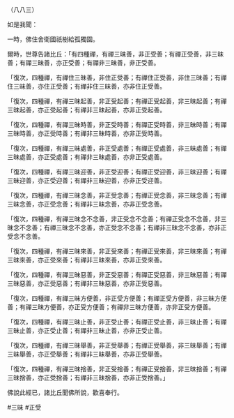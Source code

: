 （八八三）

如是我聞：

一時，佛住舍衛國祇樹給孤獨園。

爾時，世尊告諸比丘：「有四種禪，有禪三昧善，非正受善；有禪正受善，非三昧善；有禪三昧善，亦正受善；有禪非三昧善，非正受善。

「復次，四種禪，有禪住三昧善，非住正受善；有禪住正受善，非住三昧善；有禪住三昧善，亦住正受善；有禪非住三昧善，亦非住正受善。

「復次，四種禪，有禪三昧起善，非正受起善；有禪正受起善，非三昧起善；有禪三昧起善，亦正受起善；有禪非三昧起善，亦非正受起善。

「復次，四種禪，有禪三昧時善，非正受時善；有禪正受時善，非三昧時善；有禪三昧時善，亦正受時善；有禪非三昧時善，亦非正受時善。

「復次，四種禪，有禪三昧處善，非正受處善；有禪正受處善，非三昧處善；有禪三昧處善，亦正受處善；有禪非三昧處善，亦非正受處善。

「復次，四種禪，有禪三昧迎善，非正受迎善；有禪正受迎善，非三昧迎善；有禪三昧迎善，亦正受迎善；有禪非三昧迎善，亦非正受迎善。

「復次，四種禪，有禪三昧念善，非正受念善；有禪正受念善，非三昧念善；有禪三昧念善，亦正受念善；有禪非三昧念善，亦非正受念善。

「復次，四種禪，有禪三昧念不念善，非正受念不念善；有禪正受念不念善，非三昧念不念善；有禪三昧念不念善，亦正受念不念善；有禪非三昧念不念善，亦非正受念不念善。

「復次，四種禪，有禪三昧來善，非正受來善；有禪正受來善，非三昧來善；有禪三昧來善，亦正受來善；有禪非三昧來善，亦非正受來善。

「復次，四種禪，有禪三昧惡善，非正受惡善；有禪正受惡善，非三昧惡善；有禪三昧惡善，亦正受惡善；有禪非三昧惡善，亦非正受惡善。

「復次，四種禪，有禪三昧方便善，非正受方便善；有禪正受方便善，非三昧方便善；有禪三昧方便善，亦正受方便善；有禪非三昧方便善，亦非正受方便善。

「復次，四種禪，有禪三昧止善，非正受止善；有禪正受止善，非三昧止善；有禪三昧止善，亦正受止善；有禪非三昧止善，亦非正受止善。

「復次，四種禪，有禪三昧舉善，非正受舉善；有禪正受舉善，非三昧舉善；有禪三昧舉善，亦正受舉善；有禪非三昧舉善，亦非正受舉善。

「復次，四種禪，有禪三昧捨善，非正受捨善；有禪正受捨善，非三昧捨善；有禪三昧捨善，亦正受捨善；有禪非三昧捨善，亦非正受捨善。」

佛說此經已，諸比丘聞佛所說，歡喜奉行。



#三昧
#正受
